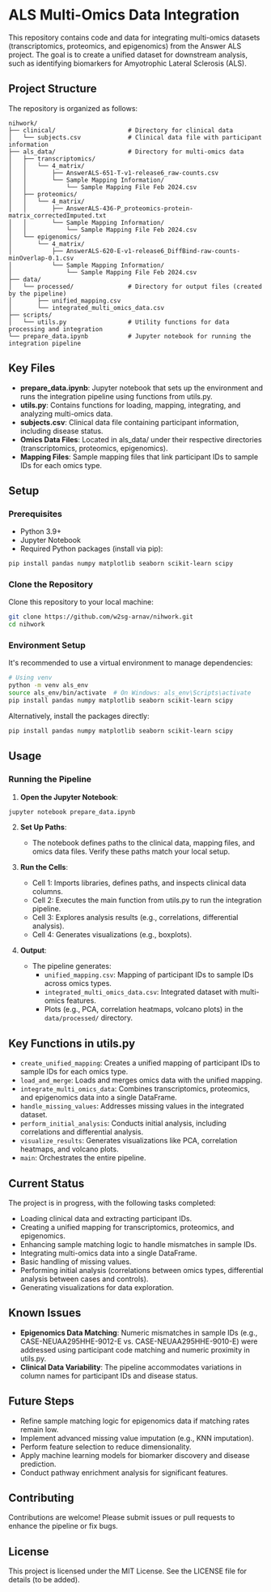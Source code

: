 # ALS Multi-Omics Data Integration

This repository contains code and data for integrating multi-omics datasets (transcriptomics, proteomics, and epigenomics) from the Answer ALS project. The goal is to create a unified dataset for downstream analysis, such as identifying biomarkers for Amyotrophic Lateral Sclerosis (ALS).

## Project Structure

The repository is organized as follows:

```
nihwork/
├── clinical/                    # Directory for clinical data
│   └── subjects.csv             # Clinical data file with participant information
├── als_data/                    # Directory for multi-omics data
│   ├── transcriptomics/
│   │   └── 4_matrix/
│   │       ├── AnswerALS-651-T-v1-release6_raw-counts.csv
│   │       └── Sample Mapping Information/
│   │           └── Sample Mapping File Feb 2024.csv
│   ├── proteomics/
│   │   └── 4_matrix/
│   │       ├── AnswerALS-436-P_proteomics-protein-matrix_correctedImputed.txt
│   │       └── Sample Mapping Information/
│   │           └── Sample Mapping File Feb 2024.csv
│   └── epigenomics/
│       └── 4_matrix/
│           ├── AnswerALS-620-E-v1-release6_DiffBind-raw-counts-minOverlap-0.1.csv
│           └── Sample Mapping Information/
│               └── Sample Mapping File Feb 2024.csv
├── data/
│   └── processed/               # Directory for output files (created by the pipeline)
│       ├── unified_mapping.csv
│       └── integrated_multi_omics_data.csv
├── scripts/
│   └── utils.py                 # Utility functions for data processing and integration
└── prepare_data.ipynb           # Jupyter notebook for running the integration pipeline
```

## Key Files

- **prepare_data.ipynb**: Jupyter notebook that sets up the environment and runs the integration pipeline using functions from utils.py.
- **utils.py**: Contains functions for loading, mapping, integrating, and analyzing multi-omics data.
- **subjects.csv**: Clinical data file containing participant information, including disease status.
- **Omics Data Files**: Located in als_data/ under their respective directories (transcriptomics, proteomics, epigenomics).
- **Mapping Files**: Sample mapping files that link participant IDs to sample IDs for each omics type.

## Setup

### Prerequisites

- Python 3.9+
- Jupyter Notebook
- Required Python packages (install via pip):

```bash
pip install pandas numpy matplotlib seaborn scikit-learn scipy
```

### Clone the Repository

Clone this repository to your local machine:

```bash
git clone https://github.com/w2sg-arnav/nihwork.git
cd nihwork
```

### Environment Setup

It's recommended to use a virtual environment to manage dependencies:

```bash
# Using venv
python -m venv als_env
source als_env/bin/activate  # On Windows: als_env\Scripts\activate
pip install pandas numpy matplotlib seaborn scikit-learn scipy
```

Alternatively, install the packages directly:

```bash
pip install pandas numpy matplotlib seaborn scikit-learn scipy
```

## Usage

### Running the Pipeline

1. **Open the Jupyter Notebook**:
```bash
jupyter notebook prepare_data.ipynb
```

2. **Set Up Paths**:
   - The notebook defines paths to the clinical data, mapping files, and omics data files. Verify these paths match your local setup.

3. **Run the Cells**:
   - Cell 1: Imports libraries, defines paths, and inspects clinical data columns.
   - Cell 2: Executes the main function from utils.py to run the integration pipeline.
   - Cell 3: Explores analysis results (e.g., correlations, differential analysis).
   - Cell 4: Generates visualizations (e.g., boxplots).

4. **Output**:
   - The pipeline generates:
     - `unified_mapping.csv`: Mapping of participant IDs to sample IDs across omics types.
     - `integrated_multi_omics_data.csv`: Integrated dataset with multi-omics features.
     - Plots (e.g., PCA, correlation heatmaps, volcano plots) in the `data/processed/` directory.

## Key Functions in utils.py

- `create_unified_mapping`: Creates a unified mapping of participant IDs to sample IDs for each omics type.
- `load_and_merge`: Loads and merges omics data with the unified mapping.
- `integrate_multi_omics_data`: Combines transcriptomics, proteomics, and epigenomics data into a single DataFrame.
- `handle_missing_values`: Addresses missing values in the integrated dataset.
- `perform_initial_analysis`: Conducts initial analysis, including correlations and differential analysis.
- `visualize_results`: Generates visualizations like PCA, correlation heatmaps, and volcano plots.
- `main`: Orchestrates the entire pipeline.

## Current Status

The project is in progress, with the following tasks completed:

- Loading clinical data and extracting participant IDs.
- Creating a unified mapping for transcriptomics, proteomics, and epigenomics.
- Enhancing sample matching logic to handle mismatches in sample IDs.
- Integrating multi-omics data into a single DataFrame.
- Basic handling of missing values.
- Performing initial analysis (correlations between omics types, differential analysis between cases and controls).
- Generating visualizations for data exploration.

## Known Issues

- **Epigenomics Data Matching**: Numeric mismatches in sample IDs (e.g., CASE-NEUAA295HHE-9012-E vs. CASE-NEUAA295HHE-9010-E) were addressed using participant code matching and numeric proximity in utils.py.
- **Clinical Data Variability**: The pipeline accommodates variations in column names for participant IDs and disease status.

## Future Steps

- Refine sample matching logic for epigenomics data if matching rates remain low.
- Implement advanced missing value imputation (e.g., KNN imputation).
- Perform feature selection to reduce dimensionality.
- Apply machine learning models for biomarker discovery and disease prediction.
- Conduct pathway enrichment analysis for significant features.

## Contributing

Contributions are welcome! Please submit issues or pull requests to enhance the pipeline or fix bugs.

## License

This project is licensed under the MIT License. See the LICENSE file for details (to be added).
